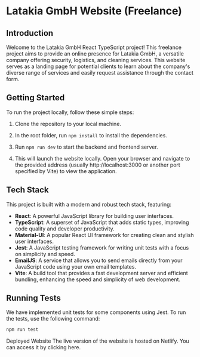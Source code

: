 # Latakia GmbH Website (Freelance)

## Introduction

Welcome to the Latakia GmbH React TypeScript project! This freelance project aims to provide an online presence for Latakia GmbH, a versatile company offering security, logistics, and cleaning services. This website serves as a landing page for potential clients to learn about the company's diverse range of services and easily request assistance through the contact form.

## Getting Started

To run the project locally, follow these simple steps:

1. Clone the repository to your local machine.
 
2. In the root folder, run `npm install` to install the dependencies.

4. Run `npm run dev` to start the backend and frontend server.
 
5. This will launch the website locally. Open your browser and navigate to the provided address (usually http://localhost:3000 or another port specified by Vite) to view the application.

## Tech Stack

This project is built with a modern and robust tech stack, featuring:

- **React**: A powerful JavaScript library for building user interfaces.
- **TypeScript**: A superset of JavaScript that adds static types, improving code quality and developer productivity.
- **Material-UI**: A popular React UI framework for creating clean and stylish user interfaces.
- **Jest**: A JavaScript testing framework for writing unit tests with a focus on simplicity and speed.
- **EmailJS**: A service that allows you to send emails directly from your JavaScript code using your own email templates.
- **Vite**: A build tool that provides a fast development server and efficient bundling, enhancing the speed and simplicity of web development.

## Running Tests

We have implemented unit tests for some components using Jest. To run the tests, use the following command:

```bash
npm run test
```

Deployed Website
The live version of the website is hosted on Netlify. You can access it by clicking here.

